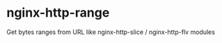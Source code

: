 nginx-http-range
================

Get bytes ranges from URL like nginx-http-slice / nginx-http-flv modules
